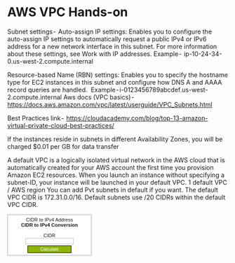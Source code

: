 # AWS VPC Hands-on

Subnet settings - 
Auto-assign IP settings: Enables you to configure the auto-assign IP settings to automatically request a public IPv4 or IPv6 address for a new network interface in this subnet. For more information about these settings, see Work with IP addresses.
Example -  ip-10-24-34-0.us-west-2.compute.internal

Resource-based Name (RBN) settings: Enables you to specify the hostname type for EC2 instances in this subnet and configure how DNS A and AAAA record queries are handled. 
Example - i-0123456789abcdef.us-west-2.compute.internal
Aws docs (VPC basics) -  https://docs.aws.amazon.com/vpc/latest/userguide/VPC_Subnets.html

Best Practices link -  https://cloudacademy.com/blog/top-13-amazon-virtual-private-cloud-best-practices/

If the instances reside in subnets in different Availability Zones, you will be charged $0.01 per GB for data transfer

A default VPC is a logically isolated virtual network in the AWS cloud that is automatically created for your AWS account the first time you provision Amazon EC2 resources. When you launch an instance without specifying a subnet-ID, your instance will be launched in your default VPC.
1 default VPC / AWS region
You can add Pvt subnets in default if you want.
The default VPC CIDR is 172.31.0.0/16. Default subnets use /20 CIDRs within the default VPC CIDR.



<div style="text-align:center">
	<form action="https://www.ipaddressguide.com/cidr" method="post">
		<p style="background:#fff;border:1px solid #99A8AE;width:180px;padding:5px 5px 5px 5px;font-size:11px;font-family:'Trebuchet MS',Arial,Sans-serif;">
			<a href="https://www.ipaddressguide.com" target="_blank"><img src="https://www.ipaddressguide.com/images/ipaddressguide.png" alt="CIDR to IPv4 Address Range Utility Tool | IPAddressGuide" border="0" width="120" height="12" /></a><br />
			<b>CIDR to IPv4 Conversion</b><br /><br />
			<label>CIDR</label><br />
			<input type="text" name="cidr" value="" style="border:solid 1px #C0C0C0;font-size:9px;width:110px;" /><br />
			<input type="submit" value="Calculate" style="width:100px;font-size:10px;margin-top:3px;padding:2px 3px;color:#FFF;background:#8EB50C;border-width:1px;border-style:solid;">
		</p>
	</form>
</div>
